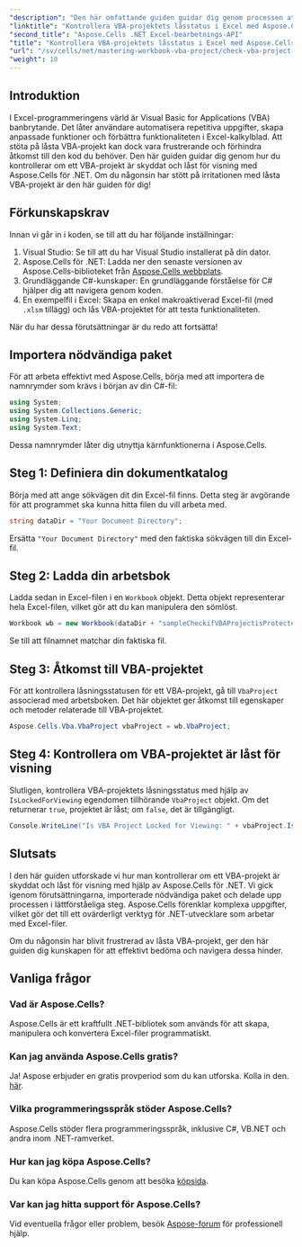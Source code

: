 ```yaml
---
"description": "Den här omfattande guiden guidar dig genom processen att kontrollera om ett VBA-projekt i Excel är låst för visning med hjälp av det kraftfulla Aspose.Cells för .NET-biblioteket. Perfekt för .NET-utvecklare och Excel-användare."
"linktitle": "Kontrollera VBA-projektets låsstatus i Excel med Aspose.Cells"
"second_title": "Aspose.Cells .NET Excel-bearbetnings-API"
"title": "Kontrollera VBA-projektets låsstatus i Excel med Aspose.Cells"
"url": "/sv/cells/net/mastering-workbook-vba-project/check-vba-project-lock-status/"
"weight": 10
---
```


## Introduktion

I Excel-programmeringens värld är Visual Basic for Applications (VBA) banbrytande. Det låter användare automatisera repetitiva uppgifter, skapa anpassade funktioner och förbättra funktionaliteten i Excel-kalkylblad. Att stöta på låsta VBA-projekt kan dock vara frustrerande och förhindra åtkomst till den kod du behöver. Den här guiden guidar dig genom hur du kontrollerar om ett VBA-projekt är skyddat och låst för visning med Aspose.Cells för .NET. Om du någonsin har stött på irritationen med låsta VBA-projekt är den här guiden för dig!

## Förkunskapskrav

Innan vi går in i koden, se till att du har följande inställningar:

1. Visual Studio: Se till att du har Visual Studio installerat på din dator.
2. Aspose.Cells för .NET: Ladda ner den senaste versionen av Aspose.Cells-biblioteket från [Aspose.Cells webbplats](https://releases.aspose.com/cells/net/).
3. Grundläggande C#-kunskaper: En grundläggande förståelse för C# hjälper dig att navigera genom koden.
4. En exempelfil i Excel: Skapa en enkel makroaktiverad Excel-fil (med `.xlsm` tillägg) och lås VBA-projektet för att testa funktionaliteten.

När du har dessa förutsättningar är du redo att fortsätta!

## Importera nödvändiga paket

För att arbeta effektivt med Aspose.Cells, börja med att importera de namnrymder som krävs i början av din C#-fil:

```csharp
using System;
using System.Collections.Generic;
using System.Linq;
using System.Text;
```

Dessa namnrymder låter dig utnyttja kärnfunktionerna i Aspose.Cells.

## Steg 1: Definiera din dokumentkatalog

Börja med att ange sökvägen dit din Excel-fil finns. Detta steg är avgörande för att programmet ska kunna hitta filen du vill arbeta med.

```csharp
string dataDir = "Your Document Directory";
```

Ersätta `"Your Document Directory"` med den faktiska sökvägen till din Excel-fil.

## Steg 2: Ladda din arbetsbok

Ladda sedan in Excel-filen i en `Workbook` objekt. Detta objekt representerar hela Excel-filen, vilket gör att du kan manipulera den sömlöst.

```csharp
Workbook wb = new Workbook(dataDir + "sampleCheckifVBAProjectisProtected.xlsm");
```

Se till att filnamnet matchar din faktiska fil.

## Steg 3: Åtkomst till VBA-projektet

För att kontrollera låsningsstatusen för ett VBA-projekt, gå till `VbaProject` associerad med arbetsboken. Det här objektet ger åtkomst till egenskaper och metoder relaterade till VBA-projektet.

```csharp
Aspose.Cells.Vba.VbaProject vbaProject = wb.VbaProject;
```

## Steg 4: Kontrollera om VBA-projektet är låst för visning

Slutligen, kontrollera VBA-projektets låsningsstatus med hjälp av `IsLockedForViewing` egendomen tillhörande `VbaProject` objekt. Om det returnerar `true`, projektet är låst; om `false`, det är tillgängligt.

```csharp
Console.WriteLine("Is VBA Project Locked for Viewing: " + vbaProject.IsLockedForViewing);
```

## Slutsats

I den här guiden utforskade vi hur man kontrollerar om ett VBA-projekt är skyddat och låst för visning med hjälp av Aspose.Cells för .NET. Vi gick igenom förutsättningarna, importerade nödvändiga paket och delade upp processen i lättförståeliga steg. Aspose.Cells förenklar komplexa uppgifter, vilket gör det till ett ovärderligt verktyg för .NET-utvecklare som arbetar med Excel-filer.

Om du någonsin har blivit frustrerad av låsta VBA-projekt, ger den här guiden dig kunskapen för att effektivt bedöma och navigera dessa hinder.

## Vanliga frågor

### Vad är Aspose.Cells?

Aspose.Cells är ett kraftfullt .NET-bibliotek som används för att skapa, manipulera och konvertera Excel-filer programmatiskt.

### Kan jag använda Aspose.Cells gratis?

Ja! Aspose erbjuder en gratis provperiod som du kan utforska. Kolla in den. [här](https://releases.aspose.com/).

### Vilka programmeringsspråk stöder Aspose.Cells?

Aspose.Cells stöder flera programmeringsspråk, inklusive C#, VB.NET och andra inom .NET-ramverket.

### Hur kan jag köpa Aspose.Cells?

Du kan köpa Aspose.Cells genom att besöka [köpsida](https://purchase.aspose.com/buy).

### Var kan jag hitta support för Aspose.Cells?

Vid eventuella frågor eller problem, besök [Aspose-forum](https://forum.aspose.com/c/cells/9) för professionell hjälp.